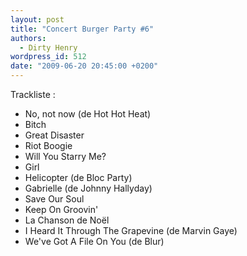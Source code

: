 ```yaml
---
layout: post
title: "Concert Burger Party #6"
authors:
  - Dirty Henry
wordpress_id: 512
date: "2009-06-20 20:45:00 +0200"
---
```


Trackliste :

- No, not now (de Hot Hot Heat)
- Bitch
- Great Disaster
- Riot Boogie
- Will You Starry Me?
- Girl
- Helicopter (de Bloc Party)
- Gabrielle (de Johnny Hallyday)
- Save Our Soul
- Keep On Groovin'
- La Chanson de Noël
- I Heard It Through The Grapevine (de Marvin Gaye)
- We've Got A File On You (de Blur)

<object width="425" height="344"><param name="movie" value="http://www.youtube.com/v/CUyY9Q8S1qQ&hl=fr&fs=1&"></param><param name="allowFullScreen" value="true"></param><param name="allowscriptaccess" value="always"></param><embed src="http://www.youtube.com/v/CUyY9Q8S1qQ&hl=fr&fs=1&" type="application/x-shockwave-flash" allowscriptaccess="always" allowfullscreen="true" width="425" height="344"></embed></object>
